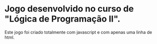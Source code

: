 # Jogo desenvolvido no curso de "Lógica de Programação II".
Este jogo foi criado totalmente com javascript e com apenas uma linha de html.
